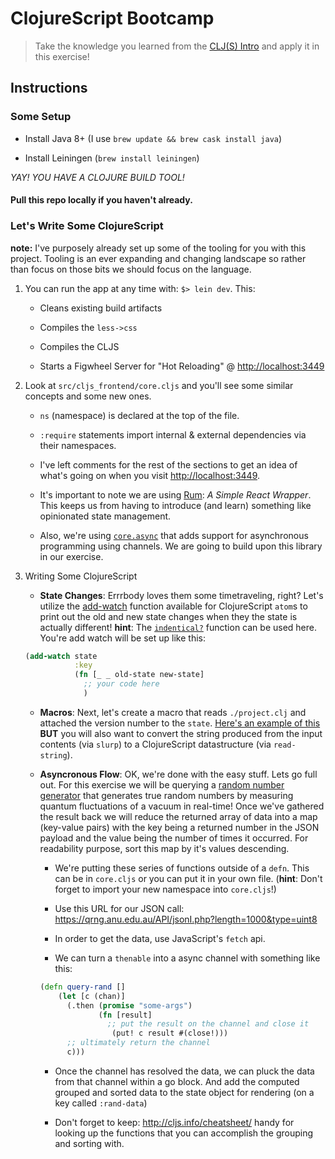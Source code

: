 # ClojureScript Bootcamp

> Take the knowledge you learned from the [CLJ(S) Intro](https://github.com/comamitc/clj-s-intro) and apply it in this exercise!

## Instructions

### Some Setup

- Install Java 8+ (I use `brew update && brew cask install java`)

- Install Leiningen (`brew install leiningen`)

*YAY! YOU HAVE A CLOJURE BUILD TOOL!*

#### Pull this repo locally if you haven't already.

### Let's Write Some ClojureScript

**note:** I've purposely already set up some of the tooling for you with this project.  Tooling is an ever expanding and changing landscape so rather than focus on those bits we should focus on the language.

1. You can run the app at any time with: `$> lein dev`. This:
    * Cleans existing build artifacts

    * Compiles the `less->css`

    * Compiles the CLJS

    * Starts a Figwheel Server for "Hot Reloading" @ <http://localhost:3449>


2. Look at `src/cljs_frontend/core.cljs` and you'll see some similar concepts and some new ones.
    * `ns` (namespace) is declared at the top of the file.

    * `:require` statements import internal & external dependencies via their namespaces.

    * I've left comments for the rest of the sections to get an idea of what's going on when you visit <http://localhost:3449>.

    * It's important to note we are using [Rum](https://github.com/tonsky/rum): _A Simple React Wrapper_. This keeps us from having to introduce (and learn) something like opinionated state management.

    * Also, we're using [`core.async`](https://github.com/clojure/core.async) that adds support for asynchronous programming using channels.  We are going to build upon this library in our exercise.


3. Writing Some ClojureScript
    * **State Changes**: Errrbody loves them some timetraveling, right?  Let's utilize the [add-watch](http://clojuredocs.org/clojure.core/add-watch) function available for ClojureScript `atom`s to print out the old and new state changes when they the state is actually different! **hint**: The [`indentical?`](http://clojuredocs.org/clojure.core/identical%3F) function can be used here. You're add watch will be set up like this:

    ```clojure
    (add-watch state
               :key
               (fn [_ _ old-state new-state]
                 ;; your code here
                 )
    ```

    * **Macros**: Next, let's create a macro that reads `./project.clj` and attached the version number to the `state`.  [Here's an example of this]( https://github.com/HigherEducation/edudirect-ai/blob/master/src/edudirect_ai/util.clj#L35-L36) **BUT** you will also want to convert the string produced from the input contents (via `slurp`) to a ClojureScript datastructure (via `read-string`).

    * **Asyncronous Flow**: OK, we're done with the easy stuff.  Lets go full out. For this exercise we will be querying a [random number generator](http://qrng.anu.edu.au/API/api-demo.php#) that generates true random numbers by measuring quantum fluctuations of a vacuum in real-time! Once we've gathered the result back we will reduce the returned array of data into a map (key-value pairs) with the key being a returned number in the JSON payload and the value being the number of times it occurred. For readability purpose, sort this map by it's values descending.

        * We're putting these series of functions outside of a `defn`. This can be in `core.cljs` or you can put it in your own file. (**hint**: Don't forget to import your new namespace into `core.cljs`!)

        * Use this URL for our JSON call: <https://qrng.anu.edu.au/API/jsonI.php?length=1000&type=uint8>

        * In order to get the data, use JavaScript's `fetch` api.

        * We can turn a `thenable` into a async channel with something like this:

        ```clojure
        (defn query-rand []
            (let [c (chan)]
              (.then (promise "some-args")
                     (fn [result]
                       ;; put the result on the channel and close it
                        (put! c result #(close!)))
              ;; ultimately return the channel
              c)))
        ```

        * Once the channel has resolved the data, we can pluck the data from that channel within a go block. And add the computed grouped and sorted data to the state object for rendering (on a key called `:rand-data`)

        * Don't forget to keep: <http://cljs.info/cheatsheet/> handy for looking up the functions that you can accomplish the grouping and sorting with.
